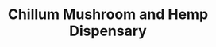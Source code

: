 ---
title: "Chillum Mushroom and Hemp Dispensary"
url: /tampa/chillum-mushroom-and-hemp-dispensary/
shop: Hanf
---